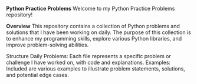 **Python Practice Problems**
Welcome to my Python Practice Problems repository!

**Overview**
This repository contains a collection of Python problems and solutions that I have been working on daily. The purpose of this collection is to enhance my programming skills, explore various Python libraries, and improve problem-solving abilities.

Structure
Daily Problems: Each file represents a specific problem or challenge I have worked on, with code and explanations.
Examples: Included are various examples to illustrate problem statements, solutions, and potential edge cases.
